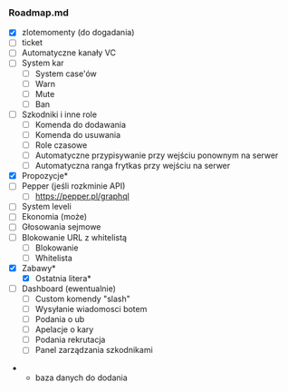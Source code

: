 ### Roadmap.md

- [x] zlotemomenty (do dogadania)
- [ ] ticket
- [ ] Automatyczne kanały VC
- [ ] System kar
  - [ ] System case'ów
  - [ ] Warn
  - [ ] Mute
  - [ ] Ban
- [ ] Szkodniki i inne role
  - [ ] Komenda do dodawania
  - [ ] Komenda do usuwania
  - [ ] Role czasowe
  - [ ] Automatyczne przypisywanie przy wejściu ponownym na serwer
  - [ ] Automatyczna ranga frytkas przy wejściu na serwer
- [x] Propozycje*
- [ ] Pepper (jeśli rozkminie API)
  - [ ] https://pepper.pl/graphql
- [ ] System leveli
- [ ] Ekonomia (może)
- [ ] Głosowania sejmowe
- [ ] Blokowanie URL z whitelistą
  - [ ] Blokowanie
  - [ ] Whitelista
- [x] Zabawy*
  - [x] Ostatnia litera*
- [ ] Dashboard (ewentualnie)
  - [ ] Custom komendy "slash"
  - [ ] Wysyłanie wiadomosci botem
  - [ ] Podania o ub
  - [ ] Apelacje o kary
  - [ ] Podania rekrutacja
  - [ ] Panel zarządzania szkodnikami

* - baza danych do dodania
